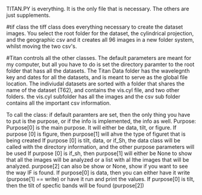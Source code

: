 
TITAN.PY is everything. It is the only file that is necessary. The others are just supplements.

#tif class
the tiff class does everything necessary to create the dataset images. You select the root folder for the dataset, the cylindrical projection, and the geographic csv and it creates all 96 images in a new folder system, whilst moving the two csv's.

#Titan
controls all the other classes. The default parameters are meant for my computer, but all you have to do is set the directory paramter to the root folder that hass all the datasets. The Titan Data folder has the wavelegnth key and dates for all the datasets, and is meant to serve as the global file location. The indiviudal datasets are sorted with a folder that shares the name of the dataset (T62), and contains the vis.cyl file, and two other folders. the vis.cyl subfolder has all the images and the csv sub folder contains all the important csv information.

To call the class:
if default paramters are set, then the only thing you have to put is the purpose, or if the info is implemented, the info as well. 
Purpose:
Purpose[0] is the main purpose. It will either be data, tilt, or figure.
If purpose [0] is figure, then purpose[1] will ahve the type of figuret that is being created
If purpose [0] is tilt, data, or if_Sh, the data class will be called with the directory information, and the other purpose parameters will be used
If purpose [0] is if_sh, then purpose[1] will either be None to show that all the images will be analyzed or a list with al lthe images that will be analyzed. purpose[2] can also be show or None, show if you want to see the way IF is found. 
If purpose[0] is data, then you can either have it write (purpose[1] == write) or have it run and print the values.
If purpose[0] is tilt, then the tilt of specfic bands will be found (purpose[2])


